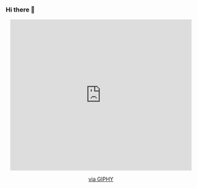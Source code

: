 ### Hi there 👋

<!--
**Monyjenni/Monyjenni** is a ✨ _special_ ✨ repository because its `README.md` (this file) appears on your GitHub profile.

Here are some ideas to get you started:

- 🔭 I’m currently working on ...
- 🌱 I’m currently learning ...
- 👯 I’m looking to collaborate on ...
- 🤔 I’m looking for help with ...
- 💬 Ask me about ...
- 📫 How to reach me: ...
- 😄 Pronouns: ...
- ⚡ Fun fact: ...
-->
<div id="header" align="center">
 <iframe src="https://giphy.com/embed/7OMR3y1E9QeYsr9olS" width="480" height="400" frameBorder="0" class="giphy-embed" allowFullScreen></iframe><p><a href="https://giphy.com/stickers/coding-invidgroup-ninja-7OMR3y1E9QeYsr9olS">via GIPHY</a></p>
</div>
